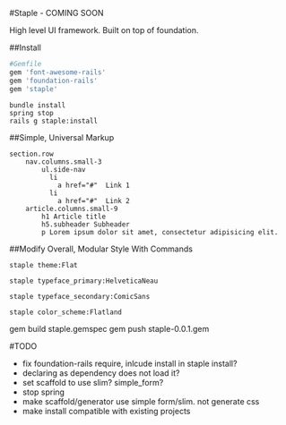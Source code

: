#Staple - COMING SOON

High level UI framework. Built on top of foundation.

##Install
```ruby
#Gemfile
gem 'font-awesome-rails'
gem 'foundation-rails'
gem 'staple'
```

```command
bundle install
spring stop
rails g staple:install
```

##Simple, Universal Markup
```slim
section.row
	nav.columns.small-3
		ul.side-nav
		  li
		    a href="#"  Link 1
		  li
		    a href="#"  Link 2
	article.columns.small-9
		h1 Article title
		h5.subheader Subheader
		p Lorem ipsum dolor sit amet, consectetur adipisicing elit.
```

##Modify Overall, Modular Style With Commands
```console
staple theme:Flat
```

```console
staple typeface_primary:HelveticaNeau
```

```console
staple typeface_secondary:ComicSans
```

```console
staple color_scheme:Flatland
```

gem build staple.gemspec
gem push staple-0.0.1.gem

#TODO

* fix foundation-rails require, inlcude install in staple install?
* declaring as dependency does not load it?
* set scaffold to use slim? simple_form?
* stop spring
* make scaffold/generator use simple form/slim. not generate css
* make install compatible with existing projects